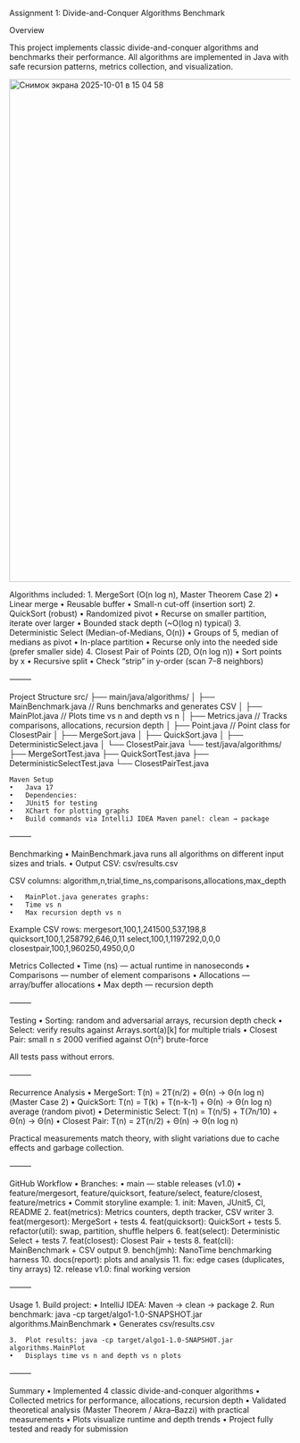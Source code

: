 Assignment 1: Divide-and-Conquer Algorithms Benchmark

Overview

This project implements classic divide-and-conquer algorithms and benchmarks their performance.
All algorithms are implemented in Java with safe recursion patterns, metrics collection, and visualization.

<img width="1440" height="900" alt="Снимок экрана 2025-10-01 в 15 04 58" src="https://github.com/user-attachments/assets/3662f7ee-443b-48eb-b6a1-fa941c2f7b22" />


Algorithms included:
	1.	MergeSort (O(n log n), Master Theorem Case 2)
	•	Linear merge
	•	Reusable buffer
	•	Small-n cut-off (insertion sort)
	2.	QuickSort (robust)
	•	Randomized pivot
	•	Recurse on smaller partition, iterate over larger
	•	Bounded stack depth (~O(log n) typical)
	3.	Deterministic Select (Median-of-Medians, O(n))
	•	Groups of 5, median of medians as pivot
	•	In-place partition
	•	Recurse only into the needed side (prefer smaller side)
	4.	Closest Pair of Points (2D, O(n log n))
	•	Sort points by x
	•	Recursive split
	•	Check “strip” in y-order (scan 7–8 neighbors)

⸻

Project Structure
src/
├── main/java/algorithms/
│   ├── MainBenchmark.java   // Runs benchmarks and generates CSV
│   ├── MainPlot.java        // Plots time vs n and depth vs n
│   ├── Metrics.java         // Tracks comparisons, allocations, recursion depth
│   ├── Point.java           // Point class for ClosestPair
│   ├── MergeSort.java
│   ├── QuickSort.java
│   ├── DeterministicSelect.java
│   └── ClosestPair.java
└── test/java/algorithms/
    ├── MergeSortTest.java
    ├── QuickSortTest.java
    ├── DeterministicSelectTest.java
    └── ClosestPairTest.java

	Maven Setup
	•	Java 17
	•	Dependencies:
	•	JUnit5 for testing
	•	XChart for plotting graphs
	•	Build commands via IntelliJ IDEA Maven panel: clean → package

⸻

Benchmarking
	•	MainBenchmark.java runs all algorithms on different input sizes and trials.
	•	Output CSV: csv/results.csv

CSV columns: algorithm,n,trial,time_ns,comparisons,allocations,max_depth

	•	MainPlot.java generates graphs:
	•	Time vs n
	•	Max recursion depth vs n

Example CSV rows: mergesort,100,1,241500,537,198,8
quicksort,100,1,258792,646,0,11
select,100,1,1197292,0,0,0
closestpair,100,1,960250,4950,0,0

Metrics Collected
	•	Time (ns) — actual runtime in nanoseconds
	•	Comparisons — number of element comparisons
	•	Allocations — array/buffer allocations
	•	Max depth — recursion depth

⸻

Testing
	•	Sorting: random and adversarial arrays, recursion depth check
	•	Select: verify results against Arrays.sort(a)[k] for multiple trials
	•	Closest Pair: small n ≤ 2000 verified against O(n²) brute-force

All tests pass without errors.

⸻

Recurrence Analysis
	•	MergeSort: T(n) = 2T(n/2) + Θ(n) → Θ(n log n) (Master Case 2)
	•	QuickSort: T(n) = T(k) + T(n-k-1) + Θ(n) → Θ(n log n) average (random pivot)
	•	Deterministic Select: T(n) = T(n/5) + T(7n/10) + Θ(n) → Θ(n)
	•	Closest Pair: T(n) = 2T(n/2) + Θ(n) → Θ(n log n)

Practical measurements match theory, with slight variations due to cache effects and garbage collection.

⸻

GitHub Workflow
	•	Branches:
	•	main — stable releases (v1.0)
	•	feature/mergesort, feature/quicksort, feature/select, feature/closest, feature/metrics
	•	Commit storyline example:
	1.	init: Maven, JUnit5, CI, README
	2.	feat(metrics): Metrics counters, depth tracker, CSV writer
	3.	feat(mergesort): MergeSort + tests
	4.	feat(quicksort): QuickSort + tests
	5.	refactor(util): swap, partition, shuffle helpers
	6.	feat(select): Deterministic Select + tests
	7.	feat(closest): Closest Pair + tests
	8.	feat(cli): MainBenchmark + CSV output
	9.	bench(jmh): NanoTime benchmarking harness
	10.	docs(report): plots and analysis
	11.	fix: edge cases (duplicates, tiny arrays)
	12.	release v1.0: final working version

⸻

Usage
	1.	Build project:
	•	IntelliJ IDEA: Maven → clean → package
	2.	Run benchmark: java -cp target/algo1-1.0-SNAPSHOT.jar algorithms.MainBenchmark
	•	Generates csv/results.csv

	3.	Plot results: java -cp target/algo1-1.0-SNAPSHOT.jar algorithms.MainPlot
	•	Displays time vs n and depth vs n plots

⸻

Summary
	•	Implemented 4 classic divide-and-conquer algorithms
	•	Collected metrics for performance, allocations, recursion depth
	•	Validated theoretical analysis (Master Theorem / Akra–Bazzi) with practical measurements
	•	Plots visualize runtime and depth trends
	•	Project fully tested and ready for submission
